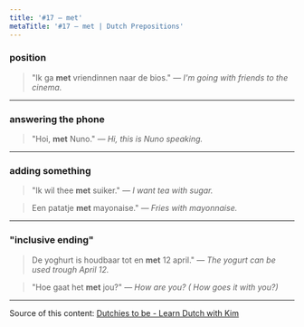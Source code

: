```yaml
---
title: '#17 — met'
metaTitle: '#17 — met | Dutch Prepositions'
---
```


### position

> "Ik ga **met** vriendinnen naar de bios."
> _— I'm going with friends to the cinema._

---

### answering the phone

> "Hoi, **met** Nuno."
> _— Hi, this is Nuno speaking._

---

### adding something

> "Ik wil thee **met** suiker."
> _— I want tea with sugar._

> Een patatje **met** mayonaise."
> _— Fries with mayonnaise._

---

### "inclusive ending"

> De yoghurt is houdbaar tot en **met** 12 april."
> _— The yogurt can be used trough April 12._

> "Hoe gaat het **met** jou?"
> _— How are you? ( How goes it with you?)_

---

Source of this content: [Dutchies to be - Learn Dutch with Kim](https://youtu.be/JdaaTjCgo5I)
